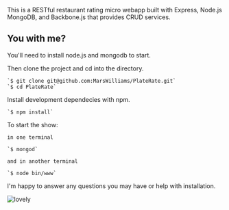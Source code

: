 This is a RESTful restaurant rating micro webapp built with Express, Node.js MongoDB, and Backbone.js that provides CRUD services.

You with me?
-----------------------
You'll need to install node.js and mongodb to start.

Then clone the project and cd into the directory.

	`$ git clone git@github.com:MarsWilliams/PlateRate.git`
	`$ cd PlateRate`

Install development dependecies with npm.

	`$ npm install`

To start the show:
	
	in one terminal

	`$ mongod`

	and in another terminal

	`$ node bin/www`

I'm happy to answer any questions you may have or help with installation.  

![lovely](https://cloud.githubusercontent.com/assets/6811339/5433884/6ed29e24-8400-11e4-906d-cb4bec19b8e4.png)